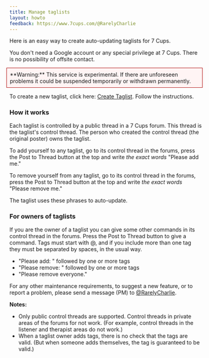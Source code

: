 ```yaml
---
title: Manage taglists
layout: howto
feedback: https://www.7cups.com/@RarelyCharlie
---
```

Here is an easy way to create auto-updating taglists for 7 Cups.

You don't need a Google account or any special privilege at 7 Cups. There is no possibility of offsite contact.

<div style="background: #fff4f4; border: 1px solid #a00; padding: 1ex; margin-left: -1ex;">
**Warning:** This service is experimental. If there are unforeseen problems it could be suspended temporarily or withdrawn permanently.
</div>

To create a new taglist, click here: [Create Taglist](/taglist). Follow the instructions.

### How it works

Each taglist is controlled by a public thread in a 7 Cups forum. This thread is the taglist's control thread. The person who created the control thread (the original poster) owns the taglist.

To add yourself to any taglist, go to its control thread in the forums, press the Post to Thread button at the top and write *the exact words* "Please add me."

To remove yourself from any taglist, go to its control thread in the forums, press the Post to Thread button at the top and write *the exact words* "Please remove me."

The taglist uses these phrases to auto-update.

### For owners of taglists
	
If you are the owner of a taglist you can give some other commands in its control thread in the forums. Press the Post to Thread button to give a command. Tags must start with @, and if you include more than one tag they must be separated by spaces, in the usual way.

 - "Please add: " followed by one or more tags
 - "Please remove: " followed by one or more tags
 - "Please remove everyone."

For any other maintenance requirements, to suggest a new feature, or to report a problem, please send a message (PM) to [@RarelyCharlie](https://www.7cups.com/@RarelyCharlie).

**Notes:**
 - Only public control threads are supported. Control threads in private areas of the forums for not work. (For example, control threads in the listener and therapist areas do not work.)
 - When a taglist owner adds tags, there is no check that the tags are valid. (But when someone adds themselves, the tag is guaranteed to be valid.)
